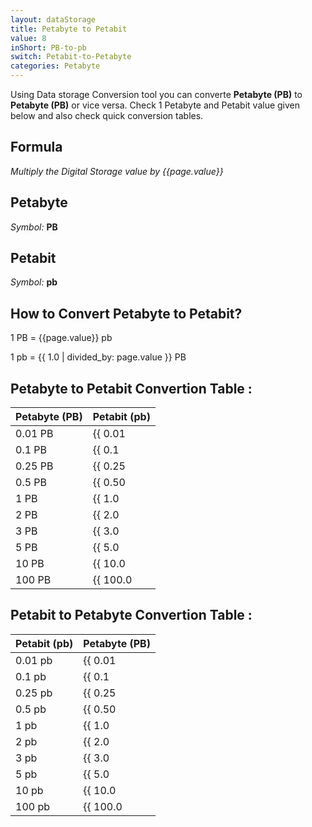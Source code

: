 ```yaml
---
layout: dataStorage
title: Petabyte to Petabit
value: 8
inShort: PB-to-pb
switch: Petabit-to-Petabyte
categories: Petabyte
---
```


Using Data storage Conversion tool you can converte **Petabyte (PB)** to **Petabyte (PB)** or vice versa. Check 1 Petabyte and Petabit value given below and also check quick conversion tables.

## Formula
*Multiply the Digital Storage value by {{page.value}}*

## Petabyte
*Symbol:* **PB**

## Petabit
*Symbol:* **pb**

## How to Convert Petabyte to Petabit?

1 PB = {{page.value}} pb

1 pb = {{ 1.0 | divided_by: page.value }} PB


## Petabyte to Petabit Convertion Table :

| Petabyte (PB) | Petabit (pb) |
| ---- | ---- |
| 0.01 PB | {{ 0.01 | times: page.value }} pb |
| 0.1 PB | {{ 0.1 | times: page.value }} pb |
| 0.25 PB | {{ 0.25 | times: page.value }} pb |
| 0.5 PB | {{ 0.50 | times: page.value }} pb |
| 1 PB | {{ 1.0 | times: page.value }} pb |
| 2 PB | {{ 2.0 | times: page.value }} pb |
| 3 PB | {{ 3.0 | times: page.value }} pb |
| 5 PB | {{ 5.0 | times: page.value }} pb |
| 10 PB | {{ 10.0 | times: page.value }} pb |
| 100 PB | {{ 100.0 | times: page.value }} pb |

## Petabit to Petabyte Convertion Table :

| Petabit (pb) | Petabyte (PB) |
| ---- | ---- |
| 0.01 pb | {{ 0.01 | divided_by: page.value }} PB |
| 0.1 pb | {{ 0.1 | divided_by: page.value }} PB |
| 0.25 pb | {{ 0.25 | divided_by: page.value }} PB |
| 0.5 pb | {{ 0.50 | divided_by: page.value }} PB |
| 1 pb | {{ 1.0 | divided_by: page.value }} PB |
| 2 pb | {{ 2.0 | divided_by: page.value }} PB |
| 3 pb | {{ 3.0 | divided_by: page.value }} PB |
| 5 pb | {{ 5.0 | divided_by: page.value }} PB |
| 10 pb | {{ 10.0 | divided_by: page.value }} PB |
| 100 pb | {{ 100.0 | divided_by: page.value }} PB |


<script>
document.getElementById('selectInput')[20].selected = true
document.getElementById('selectOutput')[18].selected = true
</script>
